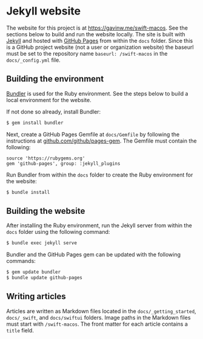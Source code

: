 # Jekyll website

The website for this project is at https://gavinw.me/swift-macos. See the sections below to build and run the website locally. The site is built with [Jekyll](https://jekyllrb.com) and hosted with [GitHub Pages](https://pages.github.com) from within the `docs` folder. Since this is a GitHub project website (not a user or organization website) the baseurl must be set to the repository name `baseurl: /swift-macos` in the `docs/_config.yml` file.

## Building the environment

[Bundler](https://bundler.io) is used for the Ruby environment. See the steps below to build a local environment for the website.

If not done so already, install Bundler:

```bash
$ gem install bundler
```

Next, create a GitHub Pages Gemfile at `docs/Gemfile` by following the instructions at [github.com/github/pages-gem](https://github.com/github/pages-gem). The Gemfile must contain the following:

```
source 'https://rubygems.org'
gem 'github-pages', group: :jekyll_plugins
```

Run Bundler from within the `docs` folder to create the Ruby environment for the website:

```bash
$ bundle install
```

## Building the website

After installing the Ruby environment, run the Jekyll server from within the `docs` folder using the following command:

```bash
$ bundle exec jekyll serve
```

Bundler and the GitHub Pages gem can be updated with the following commands:

```bash
$ gem update bundler
$ bundle update github-pages
```

## Writing articles

Articles are written as Markdown files located in the `docs/_getting_started`, `docs/_swift`, and `docs/swiftui` folders. Image paths in the Markdown files must start with `/swift-macos`. The front matter for each article contains a `title` field.

